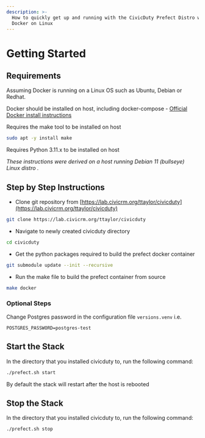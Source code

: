 ```yaml
---
description: >-
  How to quickly get up and running with the CivicDuty Prefect Distro with
  Docker on Linux
---
```


# Getting Started

## Requirements

Assuming Docker is running on a Linux OS such as Ubuntu, Debian or Redhat.

Docker should be installed on host, including docker-compose - [Official Docker install instructions](broken-reference)

Requires the make tool to be installed on host

```bash
sudo apt -y install make
```

Requires Python 3.11.x to be installed on host

_These instructions were derived on a host running Debian 11 (bullseye) Linux distro ._

## Step by Step Instructions

* Clone git repository from [https://lab.civicrm.org/ttaylor/civicduty](https://lab.civicrm.org/ttaylor/civicduty)

```bash
git clone https://lab.civicrm.org/ttaylor/civicduty 

```

* Navigate to newly created civicduty directory

```bash
cd civicduty
```

* Get the python packages required to build the prefect docker container

```bash
git submodule update --init --recursive
```

* Run the make file to build the prefect container from source

```bash
make docker
```

### Optional Steps

Change Postgres password in the configuration file `versions.venv` i.e.

```
POSTGRES_PASSWORD=postgres-test
```

## Start the Stack

In the directory that you installed civicduty to, run the following command:

```bash
./prefect.sh start
```

By default the stack will restart after the host is rebooted

## Stop the Stack

In the directory that you installed civicduty to, run the following command:

```bash
./prefect.sh stop
```
